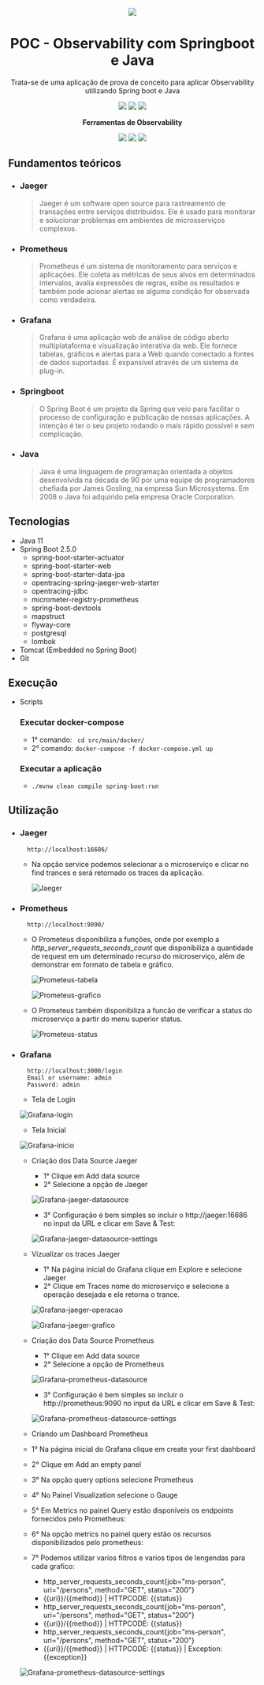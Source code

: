 <div align="center">

![](https://img.shields.io/badge/Status-Em%20Desenvolvimento-orange)
</div>

<div align="center">

# POC - Observability com Springboot e Java
Trata-se de uma aplicação de prova de conceito para aplicar Observability utilizando Spring boot e Java

![](https://img.shields.io/badge/Autor-Wesley%20Oliveira%20Santos-brightgreen)
![](https://img.shields.io/badge/Language-java-brightgreen)
![](https://img.shields.io/badge/Framework-springboot-brightgreen)

<b>Ferramentas de Observability</b>

![](https://img.shields.io/badge/Tracing%20Distribuído-Jaeger-brightgreen)
![](https://img.shields.io/badge/Monitoramento%20e%20alertas-Prometheus-brightgreen)
![](https://img.shields.io/badge/Análise%20e%20Monitoramento-Grafana-brightgreen)

</div>

## Fundamentos teóricos

- ### Jaeger
  > Jaeger é um software open source para rastreamento de transações entre serviços distribuídos. Ele é usado para monitorar e solucionar problemas em ambientes de microsserviços complexos.
- ### Prometheus
  > Prometheus é um sistema de monitoramento para serviços e aplicações. Ele coleta as métricas de seus alvos em determinados intervalos, avalia expressões de regras, exibe os resultados e também pode acionar alertas se alguma condição for observada como verdadeira.
- ### Grafana
  > Grafana é uma aplicação web de análise de código aberto multiplataforma e visualização interativa da web. Ele fornece tabelas, gráficos e alertas para a Web quando conectado a fontes de dados suportadas. É expansível através de um sistema de plug-in.
- ### Springboot
  > O Spring Boot é um projeto da Spring que veio para facilitar o processo de configuração e publicação de nossas aplicações. A intenção é ter o seu projeto rodando o mais rápido possível e sem complicação.
- ### Java
  > Java é uma linguagem de programação orientada a objetos desenvolvida na década de 90 por uma equipe de programadores chefiada por James Gosling, na empresa Sun Microsystems. Em 2008 o Java foi adquirido pela empresa Oracle Corporation.

## Tecnologias
- Java 11
- Spring Boot 2.5.0
    - spring-boot-starter-actuator
    - spring-boot-starter-web
    - spring-boot-starter-data-jpa
    - opentracing-spring-jaeger-web-starter
    - opentracing-jdbc
    - micrometer-registry-prometheus
    - spring-boot-devtools
    - mapstruct
    - flyway-core
    - postgresql
    - lombok
- Tomcat (Embedded no Spring Boot)
- Git

## Execução

- Scripts
  ### Executar docker-compose
    - 1° comando: ``` cd src/main/docker/```
    - 2° comando: ```docker-compose -f docker-compose.yml up```
  ### Executar a aplicação
    -  ```./mvnw clean compile spring-boot:run```

## Utilização

- ### Jaeger
        http://localhost:16686/
  - Na opção service podemos selecionar a o microserviço e clicar no find trances e será retornado os traces da aplicação.

    ![Jaeger](images/jaeger.PNG "Jaeger")
- ### Prometheus
        http://localhost:9090/
  - O Prometeus disponibiliza a funções, onde por exemplo a *http_server_requests_seconds_count* que disponibiliza a quantidade de request em um determinado recurso do microserviço, além de demonstrar em formato de tabela e gráfico.
  
    ![Prometeus-tabela](images/prometeus-tabela.PNG "Prometeus-tabela")
    
    ![Prometeus-grafico](images/prometeus-grafico.PNG "Prometeus-grafico")
    
  - O Prometeus também disponibiliza a funcão de verificar a status do microserviço a partir do menu superior status.
  
    ![Prometeus-status](images/prometeus-status.PNG "Prometeus-status")
    
- ### Grafana
        http://localhost:3000/login
        Email or username: admin
        Password: admin
  - Tela de Login
  
  ![Grafana-login](images/grafana-login.PNG "Grafana-login")
  
  - Tela Inicial
  
  ![Grafana-inicio](images/grafana-inicio.PNG "Grafana-inicio")
  
  - Criação dos Data Source Jaeger
    - 1° Clique em Add data source
    - 2° Selecione a opção de Jaeger
    
    ![Grafana-jaeger-datasource](images/grafana-jaeger-datasource.PNG "Grafana-jaeger-datasource")
    
    - 3° Configuração é bem simples so incluir o http://jaeger:16686 no input da URL e clicar em
      Save & Test:
      
    ![Grafana-jaeger-datasource-settings](images/grafana-jaeger-datasource-settings.PNG "Grafana-jaeger-datasource-settings")
  - Vizualizar os traces Jaeger
    - 1° Na página inicial do Grafana clique em Explore e selecione Jaeger
    - 2° Clique em Traces nome do microserviço e selecione a operação desejada e ele retorna o trance.

    ![Grafana-jaeger-operacao](images/grafana-jaeger-operacao.PNG "Grafana-jaeger-operacao")
    
    ![Grafana-jaeger-grafico](images/grafana-jaeger-grafico.PNG "Grafana-jaeger-grafico")

  - Criação dos Data Source Prometheus
    - 1° Clique em Add data source
    - 2° Selecione a opção de Prometheus
    
    ![Grafana-prometheus-datasource](images/grafana-prometheus-datasource.PNG "Grafana-prometheus-datasource")
  
    - 3° Configuração é bem simples so incluir o http://prometheus:9090 no input da URL e clicar em 
      Save & Test:

    ![Grafana-prometheus-datasource-settings](images/grafana-prometheus-datasource-settings.PNG "Grafana-prometheus-datasource-settings")
  
  - Criando um Dashboard Prometheus
   - 1° Na página inicial do Grafana clique em create your first dashboard
   - 2° Clique em Add an empty panel
   - 3° Na opção query options selecione Prometheus
   - 4° No Painel Visualization selecione o Gauge
   - 5° Em Metrics no painel Query estão disponíveis os endpoints fornecidos pelo Prometheus:
   - 6° Na opção metrics no painel query estão os recursos disponibilizados pelo prometheus:
   - 7° Podemos utilizar varios filtros e varios tipos de lengendas para cada grafico:
     - http_server_requests_seconds_count{job="ms-person", uri="/persons", method="GET", status="200"}
     - {{uri}}/{{method}} | HTTPCODE: {{status}}
     - http_server_requests_seconds_count{job="ms-person", uri="/persons", method="GET", status="200"}
     - {{uri}}/{{method}} | HTTPCODE: {{status}}
     - http_server_requests_seconds_count{job="ms-person", uri="/persons", method="GET", status="200"}
     - {{uri}}/{{method}} | HTTPCODE: {{status}}  |  Exception: {{exception}}

    ![Grafana-prometheus-datasource-settings](images/grafana-prometheus-dashboard.PNG "Grafana-prometheus-datasource-settings") 